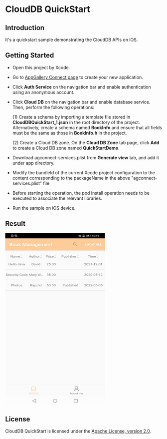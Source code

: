 # CloudDB QuickStart


## Introduction
It's a quickstart sample demonstrating the CloudDB APIs on iOS. 

## Getting Started
- Open this project by Xcode.

- Go to [AppGallery Connect page](https://developer.huawei.com/consumer/cn/service/josp/agc/index.html#/myApp) to create your new application. 

- Click **Auth Service** on the navigation bar and enable authentication using an anonymous account.

- Click **Cloud DB** on the navigation bar and enable database service. Then, perform the following operations:

  (1) Create a schema by importing a template file stored in **CloudDBQuickStart_1.json** in the root directory of the project. Alternatively, create a schema named **BookInfo** and ensure that all fields must be the same as those in **BookInfo.h** in the project.

  (2) Create a Cloud DB zone. On the **Cloud DB Zone** tab page, click **Add** to create a Cloud DB zone named **QuickStartDemo**.

- Download agconnect-services.plist from **Generate view** tab, and add it under app directory.

- Modify the bundleId of the current Xcode project configuration to the content corresponding to the packageName in the above "agconnect-services.plist" file

- Before starting the operation, the pod install operation needs to be executed to associate the relevant libraries.

- Run the sample on iOS device. 

## Result

<img src="./screenshot.jpg" height="550" width="320" />

## License

CloudDB QuickStart is licensed under the [Apache License, version 2.0](http://www.apache.org/licenses/LICENSE-2.0).
